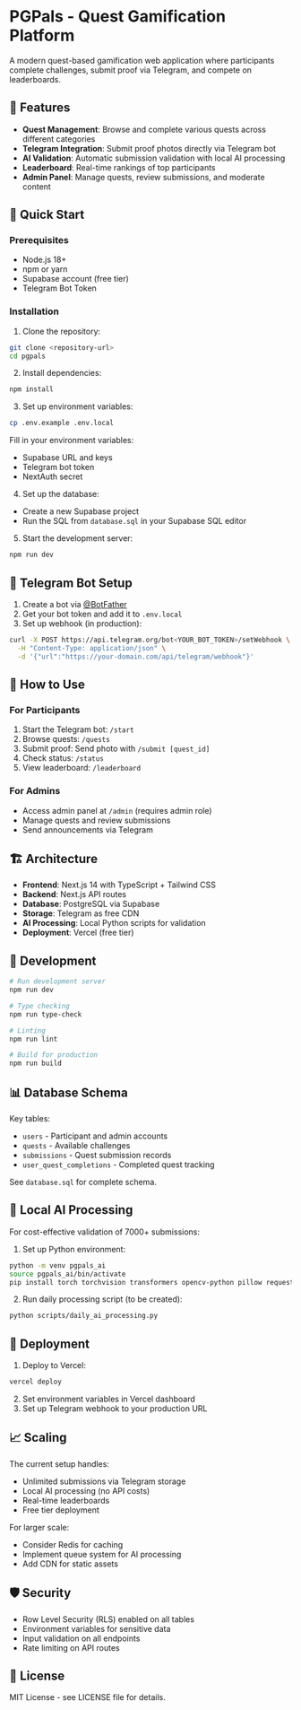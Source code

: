 # PGPals - Quest Gamification Platform

A modern quest-based gamification web application where participants complete challenges, submit proof via Telegram, and compete on leaderboards.

## 🎯 Features

- **Quest Management**: Browse and complete various quests across different categories
- **Telegram Integration**: Submit proof photos directly via Telegram bot
- **AI Validation**: Automatic submission validation with local AI processing
- **Leaderboard**: Real-time rankings of top participants
- **Admin Panel**: Manage quests, review submissions, and moderate content

## 🚀 Quick Start

### Prerequisites

- Node.js 18+ 
- npm or yarn
- Supabase account (free tier)
- Telegram Bot Token

### Installation

1. Clone the repository:
```bash
git clone <repository-url>
cd pgpals
```

2. Install dependencies:
```bash
npm install
```

3. Set up environment variables:
```bash
cp .env.example .env.local
```

Fill in your environment variables:
- Supabase URL and keys
- Telegram bot token
- NextAuth secret

4. Set up the database:
- Create a new Supabase project
- Run the SQL from `database.sql` in your Supabase SQL editor

5. Start the development server:
```bash
npm run dev
```

## 🤖 Telegram Bot Setup

1. Create a bot via [@BotFather](https://t.me/botfather)
2. Get your bot token and add it to `.env.local`
3. Set up webhook (in production):
```bash
curl -X POST https://api.telegram.org/bot<YOUR_BOT_TOKEN>/setWebhook \
  -H "Content-Type: application/json" \
  -d '{"url":"https://your-domain.com/api/telegram/webhook"}'
```

## 📱 How to Use

### For Participants

1. Start the Telegram bot: `/start`
2. Browse quests: `/quests`  
3. Submit proof: Send photo with `/submit [quest_id]`
4. Check status: `/status`
5. View leaderboard: `/leaderboard`

### For Admins

- Access admin panel at `/admin` (requires admin role)
- Manage quests and review submissions
- Send announcements via Telegram

## 🏗️ Architecture

- **Frontend**: Next.js 14 with TypeScript + Tailwind CSS
- **Backend**: Next.js API routes
- **Database**: PostgreSQL via Supabase
- **Storage**: Telegram as free CDN
- **AI Processing**: Local Python scripts for validation
- **Deployment**: Vercel (free tier)

## 🔧 Development

```bash
# Run development server
npm run dev

# Type checking
npm run type-check

# Linting
npm run lint

# Build for production
npm run build
```

## 📊 Database Schema

Key tables:
- `users` - Participant and admin accounts
- `quests` - Available challenges
- `submissions` - Quest submission records
- `user_quest_completions` - Completed quest tracking

See `database.sql` for complete schema.

## 🤖 Local AI Processing

For cost-effective validation of 7000+ submissions:

1. Set up Python environment:
```bash
python -m venv pgpals_ai
source pgpals_ai/bin/activate
pip install torch torchvision transformers opencv-python pillow requests python-telegram-bot supabase
```

2. Run daily processing script (to be created):
```bash
python scripts/daily_ai_processing.py
```

## 🚀 Deployment

1. Deploy to Vercel:
```bash
vercel deploy
```

2. Set environment variables in Vercel dashboard
3. Set up Telegram webhook to your production URL

## 📈 Scaling

The current setup handles:
- Unlimited submissions via Telegram storage
- Local AI processing (no API costs)
- Real-time leaderboards
- Free tier deployment

For larger scale:
- Consider Redis for caching
- Implement queue system for AI processing
- Add CDN for static assets

## 🛡️ Security

- Row Level Security (RLS) enabled on all tables
- Environment variables for sensitive data
- Input validation on all endpoints
- Rate limiting on API routes

## 📝 License

MIT License - see LICENSE file for details.
